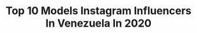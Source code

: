 ---
title: Top 10 Models Instagram Influencers In Venezuela In 2020
description: >-
  Find top models Instagram influencers in Venezuela in 2020. Most popular hashtags: #venezuela #model #caracas #quedateencasa.
platform: Instagram
profiles:
  - username: "monicest"
    fullname: >-
      💋Monicest
    location: "Venezuela"
    followers: 435980
    engagement: 425
    commentsToLikes: 0.033989
    avatar: "https://scontent-lht6-1.cdninstagram.com/v/t51.2885-19/s320x320/82318974_572266333352515_2848841087198429184_n.jpg?_nc_ht=scontent-lht6-1.cdninstagram.com&_nc_ohc=oUepwaLYWZQAX9rx4Hq&oh=a55df6bfd7a0e8c9c9d8a59e4f365668&oe=5EB9B310"
    verified: false
    hashtags: "#amor, #realestate, #caracas, #venezuela"
  - username: "emicarvallob"
    fullname: >-
      E M I 🦋
    location: "Venezuela"
    followers: 12303
    engagement: 1214
    commentsToLikes: 0.028336
    avatar: "https://scontent-amt2-1.cdninstagram.com/v/t51.2885-19/s320x320/66668158_355782421762072_687360931054747648_n.jpg?_nc_ht=scontent-amt2-1.cdninstagram.com&_nc_ohc=kh8G0HjbyrMAX_IQz7D&oh=56f6152e71010e2cde3587f0e38879e7&oe=5EB9D657"
    verified: false
    hashtags: "#gustavoelis, #acting, #corona, #emprendedores"
  - username: "bipsperez"
    fullname: >-
      Belinda Perez
    location: "Venezuela"
    followers: 28938
    engagement: 351
    commentsToLikes: 0.065688
    avatar: "https://scontent-amt2-1.cdninstagram.com/v/t51.2885-19/s320x320/50851592_391686554957806_2106882858294444032_n.jpg?_nc_ht=scontent-amt2-1.cdninstagram.com&_nc_ohc=KJ5AtbLFkhoAX80IHtc&oh=42e85834e3fe22eb0a70fe181f5cef93&oe=5EBBEAB4"
    verified: false
    hashtags: "#musa, #happy, #summer, #carnavales2020"
  - username: "melissajimenez9"
    fullname: >-
      Melissa Jimenez
    location: "Venezuela"
    followers: 92270
    engagement: 416
    commentsToLikes: 0.014739
    avatar: "https://scontent-ams4-1.cdninstagram.com/v/t51.2885-19/s320x320/80076329_1169023623288705_7759303426080505856_n.jpg?_nc_ht=scontent-ams4-1.cdninstagram.com&_nc_ohc=4FhuWx76XBUAX9yN-WE&oh=b4f2ff0bf53add2baa46716f46bcad18&oe=5EBA3D3A"
    verified: false
    hashtags: "#embracewhoyouare, #fashion, #misszulia, #washyourhands"
  - username: "leandry_pauquer"
    fullname: >-
      Leandry Pauquer
    location: "Venezuela"
    followers: 6879
    engagement: 1086
    commentsToLikes: 0.021244
    avatar: "https://scontent-xsp1-2.cdninstagram.com/v/t51.2885-19/s320x320/87666025_2769725379776388_6472133974083764224_n.jpg?_nc_ht=scontent-xsp1-2.cdninstagram.com&_nc_ohc=WAqT9esmU5cAX8HoQXH&oh=d47775fc32cf2fae1edcaf70f0dab339&oe=5EB157AF"
    verified: false
    hashtags: "#maracaibo, #venezuela, #photomontage, #demon"
  - username: "darinhneidi"
    fullname: >-
      D A R I N  ▪  H N E I D I
    location: "Venezuela"
    followers: 7025
    engagement: 722
    commentsToLikes: 0.068443
    avatar: "https://scontent-ams4-1.cdninstagram.com/v/t51.2885-19/s320x320/90406843_653248015410009_1946425955312467968_n.jpg?_nc_ht=scontent-ams4-1.cdninstagram.com&_nc_ohc=ncsbqGMUdQkAX89taSk&oh=1883afbbae9fc32af6372505186b97a6&oe=5EBBF5C0"
    verified: false
    hashtags: "#miss, #model, #caracas, #guarico"
  - username: "lorenaulopez"
    fullname: >-
      🇲🇽 Lorena lopez
    location: "Venezuela"
    followers: 23255
    engagement: 382
    commentsToLikes: 0.015457
    avatar: "https://scontent-ams4-1.cdninstagram.com/v/t51.2885-19/s320x320/89960396_943559476058713_3045444739886219264_n.jpg?_nc_ht=scontent-ams4-1.cdninstagram.com&_nc_ohc=lCghWFxQ788AX8sTe6a&oh=862005af81b38657e2879a7a0b99ac4f&oe=5EB96E3A"
    verified: false
    hashtags: "#toon, #mytoon, #torafitnesswear, #warrior"
  - username: "eduarlopezf"
    fullname: >-
      E D U A R   L Ó P E Z   £.
    location: "Venezuela"
    followers: 7550
    engagement: 558
    commentsToLikes: 0.088867
    avatar: "https://scontent-lht6-1.cdninstagram.com/v/t51.2885-19/s320x320/84029263_502637040390911_4114100609643184128_n.jpg?_nc_ht=scontent-lht6-1.cdninstagram.com&_nc_ohc=d6UHAN5BlMIAX-Ej--6&oh=a4285cf96658e99e7868f3d20d15dfbf&oe=5EB635DA"
    verified: false
    hashtags: "#perreoenlaluna, #algarve, #beachvibes, #felicidad"
  - username: "hoffkapliend"
    fullname: >-
      Hoffkaryn Piña
    location: "Venezuela"
    followers: 2552
    engagement: 1290
    commentsToLikes: 0.049671
    avatar: "https://scontent-lhr8-1.cdninstagram.com/v/t51.2885-19/s320x320/80664438_799614113846510_2423420590799978496_n.jpg?_nc_ht=scontent-lhr8-1.cdninstagram.com&_nc_ohc=AlqHsvu2YZ0AX_7MAbb&oh=9bd12d8d31feab0fb231ce3cf534b9da&oe=5EBA7C19"
    verified: false
    hashtags: "#work, #model, #photographer, #fashion"
  - username: "itssergiogomez"
    fullname: >-
      Sergio Gómez
    location: "Venezuela"
    followers: 6803
    engagement: 681
    commentsToLikes: 0.043896
    avatar: "https://scontent-ams4-1.cdninstagram.com/v/t51.2885-19/s320x320/56531409_358899924726771_1561032488233467904_n.jpg?_nc_ht=scontent-ams4-1.cdninstagram.com&_nc_ohc=xKnLYVop4EIAX8B7o4P&oh=7942bf512fc384de1b83986201c90f90&oe=5EB994BB"
    verified: false
    hashtags: "#love, #liking, #oratoriaconcamechac, #caracas"
---
